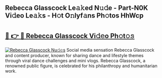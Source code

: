 ## Rebecca Glasscock Le𝚊𝚔ed N𝚞𝚍e - Part-N0K Vi𝚍eo Le𝚊𝚔s - H𝚘t O𝚗lyf𝚊ns Ph𝚘tos HhWcp

# <h2><a href="http://hf4pzi.feru.top/?c=Rebecca+Glasscock">🔗 👉 🔴 Rebecca Glasscock Vi𝚍𝚎o Ph𝚘t𝚘𝚜</a></h2>

[![Rebecca Glasscock Nu𝚍𝚎s](https://i.imgur.com/0TWrTi3.gif)](http://hf4pzi.feru.top/?c=Rebecca+Glasscock)
Social media sensation Rebecca Glasscock and content producer, known for sharing dance and lifestyle themes through viral dance challenges and mini vlogs. Rebecca Glasscock, a renowned public figure, is celebrated for his philanthropy and humanitarian work. 
